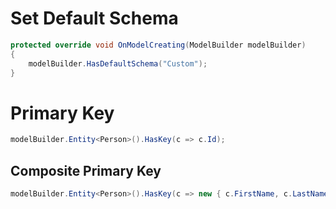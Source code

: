 # Set Default Schema
```csharp
protected override void OnModelCreating(ModelBuilder modelBuilder)
{
    modelBuilder.HasDefaultSchema("Custom");
}
```
# Primary Key
```csharp
modelBuilder.Entity<Person>().HasKey(c => c.Id);
```
## Composite Primary Key
```csharp
modelBuilder.Entity<Person>().HasKey(c => new { c.FirstName, c.LastName});
```
